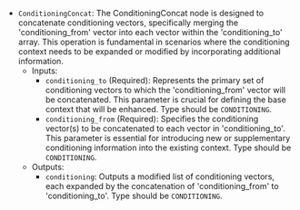 - `ConditioningConcat`: The ConditioningConcat node is designed to concatenate conditioning vectors, specifically merging the 'conditioning_from' vector into each vector within the 'conditioning_to' array. This operation is fundamental in scenarios where the conditioning context needs to be expanded or modified by incorporating additional information.
    - Inputs:
        - `conditioning_to` (Required): Represents the primary set of conditioning vectors to which the 'conditioning_from' vector will be concatenated. This parameter is crucial for defining the base context that will be enhanced. Type should be `CONDITIONING`.
        - `conditioning_from` (Required): Specifies the conditioning vector(s) to be concatenated to each vector in 'conditioning_to'. This parameter is essential for introducing new or supplementary conditioning information into the existing context. Type should be `CONDITIONING`.
    - Outputs:
        - `conditioning`: Outputs a modified list of conditioning vectors, each expanded by the concatenation of 'conditioning_from' to 'conditioning_to'. Type should be `CONDITIONING`.
